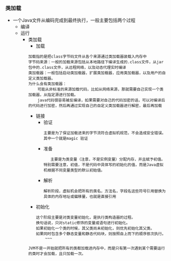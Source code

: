 ### 类加载
 - 一个Java文件从编码完成到最终执行，一般主要包括两个过程
    - 编译
    - 运行  
        - 类加载  
            - 加载
            ~~~
            加载指的是把class字节码文件从各个来源通过类加载器装载入内存中
            字节码来源：一般的加载来源包括从本地路径下编译生成的.class文件，从jar包中的.class文件，从远程网络，以及动态代理实时编译
            类加载器：一般包括启动类加载器，扩展类加载器，应用类加载器，以及用户的自定义类加载器。
            为什么会有类加载器：
                可能从非标准的来源加载代码，比如从网络来源，那就需要自己实现一个类加载器，从指定源进行加载。
                java代码很容易被反编译，如果需要对自己的代码加密的话，可以对编译后的代码进行加密，然后再通过实现自己的自定义类加载器进行解密，最后再加载
            ~~~
            - 链接
                - 验证
                    ~~~
                    主要是为了保证加载进来的字节流符合虚拟机规范，不会造成安全错误。
                    其中一个就是magic 验证
                    ~~~
                - 准备
                     ~~~
                        主要是为类变量（注意，不是实例变量）分配内存，并且赋予初值。特别需要注意，初值，不是代码中具体写的初始化的值，而是Java虚拟机根据不同变量类型的默认初始值。
                     ~~~
                - 解析
                    ~~~
                    解析阶段，虚拟机会把所有的类名，方法名，字段名这些符号引用替换为具体的内存地址或偏移量，也就是直接引用
                    ~~~
            - 初始化
                ~~~
                这个阶段主要是对类变量初始化，是执行类构造器的过程。
                换句话说，只对static修饰的变量或语句进行初始化。
                如果初始化一个类的时候，其父类尚未初始化，则优先初始化其父类。
                如果同时包含多个静态变量和静态代码块，则按照自上而下的顺序依次执行。
                    ~~~
            ~~~
            JVM不是一开始就把所有的类都加载进内存中，而是只有第一次遇到某个需要运行的类时才会加载，且只加载一次。
            ~~~